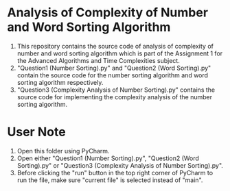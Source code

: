 # Analysis of Complexity of Number and Word Sorting Algorithm
1. This repository contains the source code of analysis of complexity of number and word sorting algorithm which is part of the Assignment 1 for the Advanced Algorithms and Time Complexities subject.  
2. "Question1 (Number Sorting).py" and "Question2 (Word Sorting).py" contain the source code for the number sorting algorithm and word sorting algorithm respectively.
3. "Question3 (Complexity Analysis of Number Sorting).py" contains the source code for implementing the complexity analysis of the number sorting algorithm.

# User Note
1. Open this folder using PyCharm.
2. Open either "Question1 (Number Sorting).py", "Question2 (Word Sorting).py" or "Question3 (Complexity Analysis of Number Sorting).py".
3. Before clicking the "run" button in the top right corner of PyCharm to run the file, make sure "current file" is selected instead of "main".

